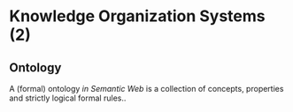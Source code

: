 # Knowledge Organization Systems (2)

## Ontology

A (formal) ontology *in Semantic Web* is a collection of concepts, properties
and strictly logical formal rules..
